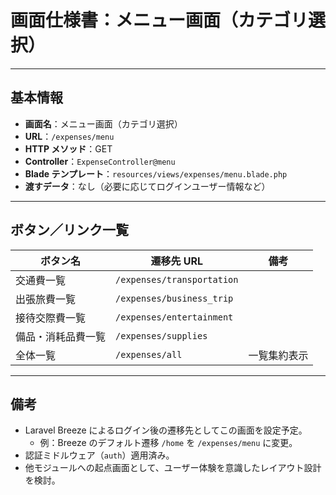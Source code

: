 # 画面仕様書：メニュー画面（カテゴリ選択）

---

## 基本情報

-   **画面名**：メニュー画面（カテゴリ選択）
-   **URL**：`/expenses/menu`
-   **HTTP メソッド**：GET
-   **Controller**：`ExpenseController@menu`
-   **Blade テンプレート**：`resources/views/expenses/menu.blade.php`
-   **渡すデータ**：なし（必要に応じてログインユーザー情報など）

---

## ボタン／リンク一覧

| ボタン名           | 遷移先 URL                 | 備考         |
| ------------------ | -------------------------- | ------------ |
| 交通費一覧         | `/expenses/transportation` |              |
| 出張旅費一覧       | `/expenses/business_trip`  |              |
| 接待交際費一覧     | `/expenses/entertainment`  |              |
| 備品・消耗品費一覧 | `/expenses/supplies`       |              |
| 全体一覧           | `/expenses/all`            | 一覧集約表示 |

---

## 備考

-   Laravel Breeze によるログイン後の遷移先としてこの画面を設定予定。
    -   例：Breeze のデフォルト遷移 `/home` を `/expenses/menu` に変更。
-   認証ミドルウェア（`auth`）適用済み。
-   他モジュールへの起点画面として、ユーザー体験を意識したレイアウト設計を検討。
